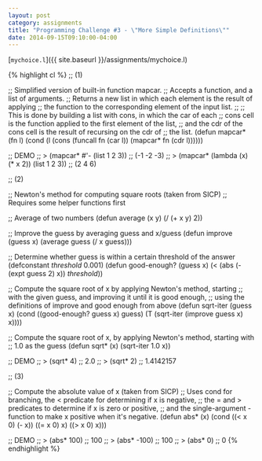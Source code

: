 ```yaml
---
layout: post
category: assignments
title: "Programming Challenge #3 - \"More Simple Definitions\""
date: 2014-09-15T09:10:00-04:00
---
```


[`mychoice.l`]({{ site.baseurl }}/assignments/mychoice.l)

{% highlight cl %}
;; (1)

;; Simplified version of built-in function mapcar.
;; Accepts a function, and a list of arguments.
;; Returns a new list in which each element is the result of applying
;; the function to the corresponding element of the input list.
;;
;; This is done by building a list with cons, in which the car of each
;; cons cell is the function applied to the first element of the list,
;; and the cdr of the cons cell is the result of recursing on the cdr of
;; the list.
(defun mapcar* (fn l)
  (cond
   (l (cons (funcall fn (car l))
	    (mapcar* fn (cdr l))))))

;; DEMO
;; > (mapcar* #'- (list 1 2 3))
;; (-1 -2 -3)
;; > (mapcar* (lambda (x) (* x 2)) (list 1 2 3))
;; (2 4 6)


;; (2)

;; Newton's method for computing square roots (taken from SICP)
;; Requires some helper functions first

;; Average of two numbers
(defun average (x y)
  (/ (+ x y)
     2))

;; Improve the guess by averaging guess and x/guess
(defun improve (guess x)
  (average guess
	   (/ x guess)))

;; Determine whether guess is within a certain threshold of the answer
(defconstant *threshold* 0.001)
(defun good-enough? (guess x)
  (< (abs (- (expt guess 2)
	     x))
     *threshold*))

;; Compute the square root of x by applying Newton's method, starting
;; with the given guess, and improving it until it is good enough,
;; using the definitions of improve and good enough from above
(defun sqrt-iter (guess x)
  (cond
   ((good-enough? guess x) guess)
   (T                      (sqrt-iter (improve guess x)
				      x))))

;; Compute the square root of x, by applying Newton's method, starting with
;; 1.0 as the guess
(defun sqrt* (x)
  (sqrt-iter 1.0 x))

;; DEMO
;; > (sqrt* 4)
;; 2.0
;; > (sqrt* 2)
;; 1.4142157


;; (3)

;; Compute the absolute value of x (taken from SICP)
;; Uses cond for branching, the < predicate for determining if x is negative,
;; the = and > predicates to determine if x is zero or positive,
;; and the single-argument - function to make x positive when it's negative.
(defun abs* (x)
  (cond
   ((< x 0) (- x))
   ((= x 0)    x)
   ((> x 0)    x)))

;; DEMO
;; > (abs* 100)
;; 100
;; > (abs* -100)
;; 100
;; > (abs* 0)
;; 0
{% endhighlight %}